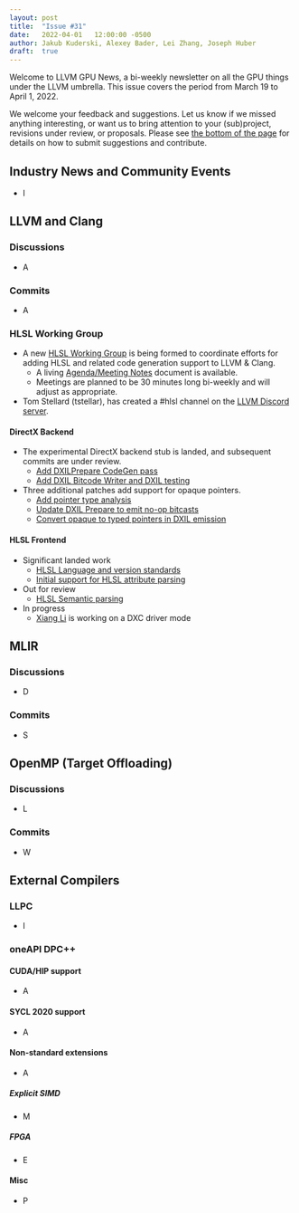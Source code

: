 ```yaml
---
layout: post
title:  "Issue #31"
date:   2022-04-01   12:00:00 -0500
author: Jakub Kuderski, Alexey Bader, Lei Zhang, Joseph Huber
draft:  true
---
```


Welcome to LLVM GPU News, a bi-weekly newsletter on all the GPU things under the LLVM umbrella.
This issue covers the period from March 19 to April 1, 2022.

We welcome your feedback and suggestions. Let us know if we missed anything interesting, or want us to bring attention to your (sub)project, revisions under review, or proposals. Please see [the bottom of the page](https://llvm-gpu-news.github.io/about/) for details on how to submit suggestions and contribute.


## Industry News and Community Events

*  I


##  LLVM and Clang

### Discussions

*  A

### Commits

*  A

### HLSL Working Group

* A new [HLSL Working Group](https://discourse.llvm.org/t/hlsl-working-group/61279/) is being formed to coordinate efforts for adding HLSL and related code generation support to LLVM & Clang.
  * A living [Agenda/Meeting Notes](https://docs.google.com/document/d/1RvDN615hd9dJEBg4QqTG3emgB-1UWXQG2q2bZbdUTTo/edit?usp=sharing) document is available.
  * Meetings are planned to be 30 minutes long bi-weekly and will adjust as appropriate.
* Tom Stellard (tstellar), has created a #hlsl channel on the [LLVM Discord server](https://discord.gg/xS7Z362).

#### DirectX Backend
* The experimental DirectX backend stub is landed, and subsequent commits are under review.
  * [Add DXILPrepare CodeGen pass](https://reviews.llvm.org/D122081)
  * [Add DXIL Bitcode Writer and DXIL testing](https://reviews.llvm.org/D122082)
* Three additional patches add support for opaque pointers.
  * [Add pointer type analysis](https://reviews.llvm.org/D122268)
  * [Update DXIL Prepare to emit no-op bitcasts](https://reviews.llvm.org/D122269)
  * [Convert opaque to typed pointers in DXIL emission](https://reviews.llvm.org/D122270)

#### HLSL Frontend
* Significant landed work
  * [HLSL Language and version standards](https://reviews.llvm.org/D122087)
  * [Initial support for HLSL attribute parsing](https://reviews.llvm.org/D122627)
* Out for review
  * [HLSL Semantic parsing](https://reviews.llvm.org/D122699)
* In progress
  * [Xiang Li](https://reviews.llvm.org/p/python3kgae/) is working on a DXC driver mode

## MLIR

### Discussions

* D

### Commits

* S


## OpenMP (Target Offloading)

### Discussions

*  L

### Commits

*  W


## External Compilers

### LLPC

*  I


### oneAPI DPC++

#### CUDA/HIP support

*  A

#### SYCL 2020 support

*  A

#### Non-standard extensions

*  A

##### Explicit SIMD

*  M

##### FPGA

*  E

#### Misc

*  P
